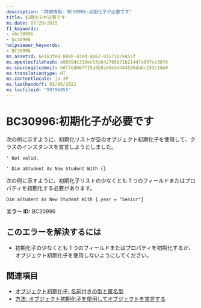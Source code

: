 ```yaml
---
description: '詳細情報: BC30996:初期化子が必要です'
title: 初期化子が必要です
ms.date: 07/20/2015
f1_keywords:
- vbc30996
- bc30996
helpviewer_keywords:
- BC30996
ms.assetid: 6e183fe0-8888-43ed-a062-01571079455f
ms.openlocfilehash: a9859dc319ec53cb42785d71b21447a097ce30f6
ms.sourcegitcommit: ddf7edb67715a5b9a45e3dd44536dabc153c1de0
ms.translationtype: HT
ms.contentlocale: ja-JP
ms.lasthandoff: 02/06/2021
ms.locfileid: "99796055"
---
```

# <a name="bc30996-initializer-expected"></a>BC30996:初期化子が必要です

次の例に示すように、初期化リストが空のオブジェクト初期化子を使用して、クラスのインスタンスを宣言しようとしました。

 `' Not valid.`

 `' Dim aStudent As New Student With {}`

 次の例に示すように、初期化子リストの少なくとも 1 つのフィールドまたはプロパティを初期化する必要があります。

 `Dim aStudent As New Student With {.year = "Senior"}`

 **エラー ID:** BC30996

## <a name="to-correct-this-error"></a>このエラーを解決するには

- 初期化子の少なくとも 1 つのフィールドまたはプロパティを初期化するか、オブジェクト初期化子を使用しないようにしてください。

## <a name="see-also"></a>関連項目

- [オブジェクト初期化子: 名前付きの型と匿名型](../../programming-guide/language-features/objects-and-classes/object-initializers-named-and-anonymous-types.md)
- [方法: オブジェクト初期化子を使用してオブジェクトを宣言する](../../programming-guide/language-features/objects-and-classes/how-to-declare-an-object-by-using-an-object-initializer.md)
